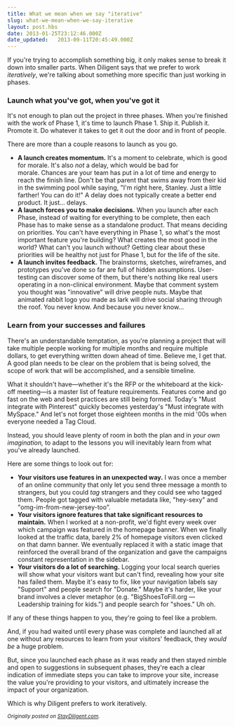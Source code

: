 ```yaml
---
title: What we mean when we say "iterative"
slug: what-we-mean-when-we-say-iterative
layout: post.hbs
date: 2013-01-25T23:12:46.000Z
date_updated:   2013-09-11T20:45:49.000Z
---
```


If you're trying to accomplish something big, it only makes sense to break it down into smaller parts. When Diligent says that we prefer to work <em>iteratively</em>, we're talking about something more specific than just working in phases.<!--more-->
<h3>Launch what you've got, when you've got it</h3>
It's not enough to plan out the project in three phases. When you're finished with the work of Phase 1, it's time to launch Phase 1. Ship it. Publish it. Promote it. Do whatever it takes to get it out the door and in front of people.

There are more than a couple reasons to launch as you go.
<ul>
	<li><strong>A launch creates momentum.</strong> It's a moment to celebrate, which is good for morale. It's also </span><em>not</em> a delay, which would be bad for morale. Chances are your team has put in a lot of time and energy to reach the finish line. Don't be that parent that swims away from their kid in the swimming pool while saying, "I'm right here, Stanley. Just a little farther! You can do it!" A delay does not typically create a better end product. It just… delays.</li>
	<li><strong>A launch forces you to make decisions.</strong> When you launch after each Phase, instead of waiting for everything to be complete, then each Phase has to make sense as a standalone product. That means deciding on priorities. You can't have everything in Phase 1, so what's the most important feature you're building? What creates the most good in the world? What can't you launch without? Getting clear about these priorities will be healthy not just for Phase 1, but for the life of the site.</li>
	<li><strong>A launch invites feedback.</strong> The brainstorms, sketches, wireframes, and prototypes you've done so far are full of hidden assumptions. User-testing can discover some of them, but there's nothing like real users operating in a non-clinical environment. Maybe that comment system you thought was "innovative" will drive people nuts. Maybe that animated rabbit logo you made as lark will drive social sharing through the roof. You never know. And because you never know…</li>
</ul>
<h3>Learn from your successes and failures</h3>
There's an understandable temptation, as you're planning a project that will take multiple people working for multiple months and require multiple dollars, to get everything written down ahead of time. Believe me, I get that. A good plan needs to be clear on the problem that is being solved, the scope of work that will be accomplished, and a sensible timeline.

What it shouldn't have—whether it's the RFP or the whiteboard at the kick-off meeting—is a master list of feature requirements. Features come and go fast on the web and best practices are still being formed. Today's "Must integrate with Pinterest" quickly becomes yesterday's "Must integrate with MySpace." And let's not forget those eighteen months in the mid '00s when everyone needed a Tag Cloud.

Instead, you should leave plenty of room in both the plan and in <em>your own imagination,</em> to adapt to the lessons you will inevitably learn from what you've already launched.

Here are some things to look out for:
<ul>
	<li><strong>Your visitors use features in an unexpected way.</strong> I was once a member of an online community that only let you send three message a month to strangers, but you could <em>tag</em> strangers and they could see who tagged them. People got tagged with valuable metadata like, "hey-sexy" and "omg-im-from-new-jersey-too".</li>
	<li><strong>Your visitors ignore features that take significant resources to maintain.</strong> When I worked at a non-profit, we'd fight every week over which campaign was featured in the homepage banner. When we finally looked at the traffic data, barely 2% of homepage visitors even clicked on that damn banner. We eventually replaced it with a static image that reinforced the overall brand of the organization and gave the campaigns constant representation in the sidebar.</li>
	<li><strong>Your visitors do a lot of searching.</strong> Logging your local search queries will show what your visitors want but can't find, revealing how your site has failed them. Maybe it's easy to fix, like your navigation labels say "Support" and people search for "Donate." Maybe it's harder, like your brand involves a clever metaphor (e.g. "BigShoesToFill.org — Leadership training for kids.") and people search for "shoes." Uh oh.</li>
</ul>
If any of these things happen to you, they're going to feel like a problem.

And, if you had waited until every phase was complete and launched all at one without any resources to learn from your visitors' feedback, they <em>would be </em>a huge problem.

But, since you launched each phase as it was ready and then stayed nimble and open to suggestions in subsequent phases, they're each a clear indication of immediate steps you can take to improve your site, increase the value you're providing to your visitors, and ultimately increase the impact of your organization.

Which is why Diligent prefers to work iteratively.

<small>*Originally posted on [StayDiligent.com](http://staydiligent.com).*</small>

